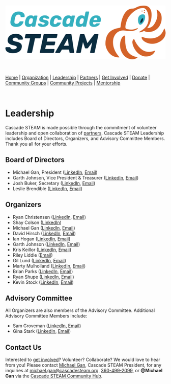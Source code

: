 <style>
  .header {
	display: none;
  }
  .footer {
	display: none;
  }
</style>

[![Cascade STEAM Logo](/assets/images/Cascade_STEAM_horizontal_logo_primary_1.png)](https://cascadesteam.org)

<br>

[Home](/) | [Organization](/organization) | [Leadership](/leadership) | [Partners](/partners) | [Get Involved](/get-involved) | [Donate](/donate) | [Community Groups](/community-groups) | [Community Projects](/community-projects) | [Mentorship](/mentorship)

<br>

# Leadership

Cascade STEAM is made possible through the commitment of volunteer leadership and open collaboration of [partners](/partners). Cascade STEAM Leadership includes Board of Directors, Organizers, and Advisory Committee Members. Thank you all for your efforts.

## Board of Directors

- Michael Gan, President ([LinkedIn](https://www.linkedin.com/in/michaelbgan), [Email](mailto:michael.gan@cascadesteam.org))
- Garth Johnson, Vice President & Treasurer ([LinkedIn](https://www.linkedin.com/in/growlf), [Email](mailto:@cascadesteam.org))
- Josh Buker, Secretary ([LinkedIn](https://www.linkedin.com/in/joshbuker), [Email](mailto:@cascadesteam.org))
- Leslie Brendible ([LinkedIn](https://www.linkedin.com/in/lesliebrendible), [Email](mailto:@cascadesteam.org))

## Organizers

- Ryan Christensen ([LinkedIn](https://www.linkedin.com/in/rpchristensen), [Email](mailto:ryan.christensen@cascadesteam.org))
- Shay Colson ([LinkedIn](https://www.linkedin.com/in/shaycolson))
- Michael Gan ([LinkedIn](https://www.linkedin.com/in/michaelbgan), [Email](mailto:michael.gan@cascadesteam.org))
- David Hirsch ([LinkedIn](https://www.linkedin.com/in/davidhirsch3), [Email](mailto:david.hirsch@cascadesteam.org))
- Ian Hogan ([LinkedIn](https://www.linkedin.com/in/ianh007), [Email](mailto:ian.hogan@cascadesteam.org))
- Garth Johnson ([LinkedIn](https://www.linkedin.com/in/growlf), [Email](mailto:garth.johnson@cascadesteam.org))
- Kris Keillor ([LinkedIn](https://www.linkedin.com/in/kris-keillor-205199276), [Email](mailto:kris.keillor@cascadesteam.org))
- Riley Liddle ([Email](mailto:riley.liddle@cascadesteam.org))
- Gil Lund ([LinkedIn](https://www.linkedin.com/in/gwlund), [Email](mailto:gil.lund@cascadesteam.org))
- Marty Mulholland ([LinkedIn](https://www.linkedin.com/in/mulholland99), [Email](mailto:marty.mulholland@cascadesteam.org))
- Brian Parks ([LinkedIn](https://www.linkedin.com/in/brian-c-parks), [Email](mailto:brian.parks@cascadesteam.org))
- Ryan Shupe ([LinkedIn](https://www.linkedin.com/in/ryan-shupe-74a48219), [Email](mailto:ryan.shupe@gmail.com))
- Kevin Stock ([LinkedIn](https://www.linkedin.com/in/kevinstock), [Email](mailto:kevin@toolhouse.com))

## Advisory Committee

All Organizers are also members of the Advisory Committee. Additional Advisory Committee Members include:
- Sam Groveman ([LinkedIn](https://www.linkedin.com/in/samgroveman), [Email](mailto:sam.groveman@cascadesteam.org))
- Gina Stark ([LinkedIn](https://www.linkedin.com/in/gina-stark-00608a2a), [Email](mailto:gina.stark@cascadesteam.org))

## Contact Us

Interested to [get involved](/get-involved)? Volunteer? Collaborate? We would love to hear from you! Please contact [Michael Gan](https://www.linkedin.com/in/michaelbgan), Cascade STEAM President, for any inquiries at [michael.gan@cascadesteam.org](mailto:michael.gan@cascadesteam.org), [360-499-2099](tel:3604992099), or **@Michael Gan** via the [Cascade STEAM Community Hub](http://discord.cascadesteam.org).
